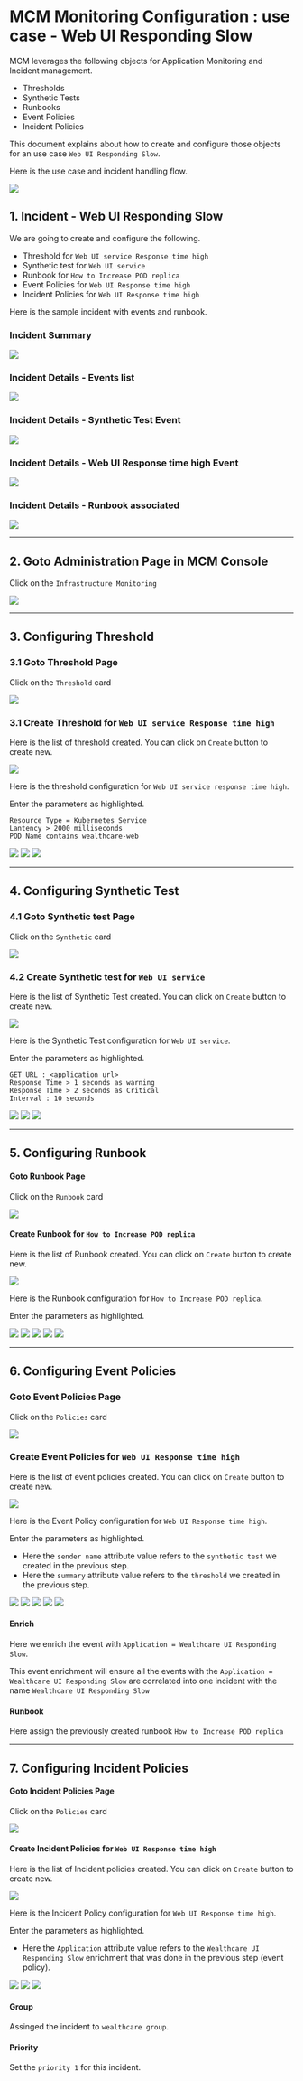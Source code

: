 # MCM Monitoring Configuration : use case -  Web UI Responding Slow

MCM leverages the following objects for Application Monitoring and Incident management.
- Thresholds
- Synthetic Tests
- Runbooks
- Event Policies
- Incident Policies

This document explains about how to create and configure those objects for an use case `Web UI Responding Slow`.

Here is the use case and incident handling flow.

<img src="images/026-response-flow.png">

## 1. Incident - Web UI Responding Slow

We are going to create and configure the following.

- Threshold for `Web UI service Response time high`
- Synthetic test for `Web UI service`
- Runbook for `How to Increase POD replica`
- Event Policies for `Web UI Response time high`
- Incident Policies for `Web UI Response time high`

Here is the sample incident with events and runbook.

### Incident Summary

<img src="images/017-incident-response-inbox.png">

### Incident Details - Events list

<img src="images/018-incident-response-events.png">

### Incident Details - Synthetic Test Event

<img src="images/019-incident-response-events-synthetic.png">

### Incident Details - Web UI Response time high Event

<img src="images/020-incident-response-events-response.png">

### Incident Details - Runbook associated
<img src="images/021-incident-response-events-runbook.png">

--------

## 2. Goto Administration Page in MCM Console

Click on the `Infrastructure Monitoring`

<img src="images/001-menu.png">

--------

## 3. Configuring Threshold

### 3.1 Goto Threshold Page

Click on the `Threshold` card

<img src="images/002-card-threshold.png">

### 3.1 Create Threshold for `Web UI service Response time high`

Here is the list of threshold created. You can click on `Create` button to create new.

<img src="images/003-threshold-home.png">

Here is the threshold configuration for `Web UI service response time high`.

Enter the parameters as highlighted.

```
Resource Type = Kubernetes Service
Lantency > 2000 milliseconds 
POD Name contains wealthcare-web
```

<img src="images/006-threshold-response-1.png">
<img src="images/006-threshold-response-2.png">
<img src="images/006-threshold-response-3.png">

--------


## 4. Configuring Synthetic Test

### 4.1 Goto Synthetic test Page

Click on the `Synthetic` card

<img src="images/031-card-synthetic.png">

### 4.2 Create Synthetic test for `Web UI service`

Here is the list of Synthetic Test created. You can click on `Create` button to create new.

<img src="images/007-synthetic-1.png">

Here is the Synthetic Test configuration for `Web UI service`.

Enter the parameters as highlighted.

```
GET URL : <application url>
Response Time > 1 seconds as warning 
Response Time > 2 seconds as Critical 
Interval : 10 seconds
```

<img src="images/007-synthetic-2.png">
<img src="images/007-synthetic-3.png">
<img src="images/007-synthetic-4.png">

--------

## 5. Configuring Runbook

#### Goto Runbook Page

Click on the `Runbook` card

<img src="images/008-card-runbook.png">

#### Create Runbook for `How to Increase POD replica`

Here is the list of Runbook created. You can click on `Create` button to create new.

<img src="images/009-runbook-replica-1.png">

Here is the Runbook configuration for `How to Increase POD replica`.

Enter the parameters as highlighted.

<img src="images/009-runbook-replica-2.png">
<img src="images/009-runbook-replica-3.png">
<img src="images/009-runbook-replica-4.png">
<img src="images/009-runbook-replica-5.png">
<img src="images/009-runbook-replica-6.png">

--------

## 6. Configuring Event Policies

### Goto Event Policies Page

Click on the `Policies` card

<img src="images/030-card-policies.png">

### Create Event Policies for `Web UI Response time high`

Here is the list of event policies created. You can click on `Create` button to create new.

<img src="images/010-event-home.png">

Here is the Event Policy configuration for `Web UI Response time high`.

Enter the parameters as highlighted.

- Here the `sender name` attribute value refers to the `synthetic test` we created in the previous step.
- Here the `summary` attribute value refers to the `threshold` we created in the previous step.

<img src="images/011-event-response-1.png">
<img src="images/011-event-response-2.png">
<img src="images/011-event-response-3.png">
<img src="images/011-event-response-5.png">
<img src="images/011-event-response-6.png">


#### Enrich

Here we enrich the event with `Application = Wealthcare UI Responding Slow`.

This event enrichment will ensure all the events with the `Application = Wealthcare UI Responding Slow` are correlated into one incident with the name `Wealthcare UI Responding Slow`

#### Runbook

Here assign the previously created runbook `How to Increase POD replica`

--------

## 7. Configuring Incident Policies

#### Goto Incident Policies Page

Click on the `Policies` card

<img src="images/030-card-policies.png">

#### Create Incident Policies for `Web UI Response time high`

Here is the list of Incident policies created. You can click on `Create` button to create new.

<img src="images/014-incident-home.png">

Here is the Incident Policy configuration for `Web UI Response time high`.

Enter the parameters as highlighted.

- Here the `Application` attribute value refers to the `Wealthcare UI Responding Slow` enrichment that was done in the previous step (event policy).

<img src="images/016-incident-response-1.png">
<img src="images/016-incident-response-2.png">
<img src="images/016-incident-response-3.png">

#### Group

Assinged the incident to `wealthcare group`.

#### Priority

Set the `priority 1` for this incident.

